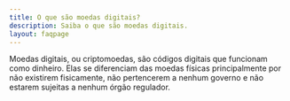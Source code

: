 ```yaml
---
title: O que são moedas digitais?
description: Saiba o que são moedas digitais.
layout: faqpage
---
```

Moedas digitais, ou criptomoedas, são códigos digitais que funcionam como dinheiro. Elas se diferenciam das moedas físicas principalmente por não existirem fisicamente, não pertencerem a nenhum governo e não estarem sujeitas a nenhum órgão regulador.
